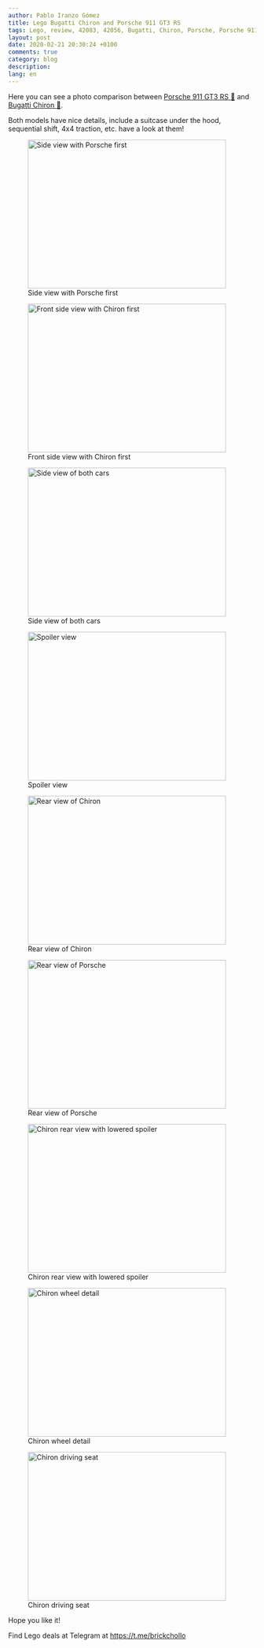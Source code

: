 ```yaml
---
author: Pablo Iranzo Gómez
title: Lego Bugatti Chiron and Porsche 911 GT3 RS
tags: Lego, review, 42083, 42056, Bugatti, Chiron, Porsche, Porsche 911, Bugatti Chiron
layout: post
date: 2020-02-21 20:30:24 +0100
comments: true
category: blog
description:
lang: en
---
```


Here you can see a photo comparison between [Porsche 911 GT3 RS 🛒](https://www.amazon.es/dp/B01CCT2ZHC?tag=redken-21) and [Bugatti Chiron 🛒](https://www.amazon.es/dp/B0792RB3B6?tag=redken-21).

Both models have nice details, include a suitcase under the hood, sequential shift, 4x4 traction, etc. have a look at them!

<div class="elegant-gallery" itemscope itemtype="http://schema.org/ImageGallery">
 <figure itemprop="associatedMedia" itemscope itemtype="http://schema.org/ImageObject">
        <a href="https://i.imgur.com/f6Clxgf.jpg.jpg" itemprop="contentUrl" data-size="4032x3024">
            <img src="https://i.imgur.com/f6Clxgft.jpg" width="403" height="302" itemprop="thumbnail" alt="Side view with Porsche first" />
        </a>
        <figcaption itemprop="caption description">Side view with Porsche first</figcaption>
    </figure>
 <figure itemprop="associatedMedia" itemscope itemtype="http://schema.org/ImageObject">
        <a href="https://i.imgur.com/bIQfCLi.jpg.jpg" itemprop="contentUrl" data-size="4032x3024">
            <img src="https://i.imgur.com/bIQfCLit.jpg" width="403" height="302" itemprop="thumbnail" alt="Front side view with Chiron first" />
        </a>
        <figcaption itemprop="caption description">Front side view with Chiron first</figcaption>
    </figure>
 <figure itemprop="associatedMedia" itemscope itemtype="http://schema.org/ImageObject">
        <a href="https://i.imgur.com/Rbb5PpQ.jpg.jpg" itemprop="contentUrl" data-size="4032x3024">
            <img src="https://i.imgur.com/Rbb5PpQt.jpg" width="403" height="302" itemprop="thumbnail" alt="Side view of both cars" />
        </a>
        <figcaption itemprop="caption description">Side view of both cars</figcaption>
    </figure>
 <figure itemprop="associatedMedia" itemscope itemtype="http://schema.org/ImageObject">
        <a href="https://i.imgur.com/nwHJ62M.jpg.jpg" itemprop="contentUrl" data-size="4032x3024">
            <img src="https://i.imgur.com/nwHJ62Mt.jpg" width="403" height="302" itemprop="thumbnail" alt="Spoiler view" />
        </a>
        <figcaption itemprop="caption description">Spoiler view</figcaption>
    </figure>
 <figure itemprop="associatedMedia" itemscope itemtype="http://schema.org/ImageObject">
        <a href="https://i.imgur.com/XJVMBKA.jpg.jpg" itemprop="contentUrl" data-size="4032x3024">
            <img src="https://i.imgur.com/XJVMBKAt.jpg" width="403" height="302" itemprop="thumbnail" alt="Rear view of Chiron" />
        </a>
        <figcaption itemprop="caption description">Rear view of Chiron</figcaption>
    </figure>
 <figure itemprop="associatedMedia" itemscope itemtype="http://schema.org/ImageObject">
        <a href="https://i.imgur.com/oW7sPn4.jpg.jpg" itemprop="contentUrl" data-size="4032x3024">
            <img src="https://i.imgur.com/oW7sPn4t.jpg" width="403" height="302" itemprop="thumbnail" alt="Rear view of Porsche" />
        </a>
        <figcaption itemprop="caption description">Rear view of Porsche</figcaption>
    </figure>
 <figure itemprop="associatedMedia" itemscope itemtype="http://schema.org/ImageObject">
        <a href="https://i.imgur.com/cGVSsMY.jpg.jpg" itemprop="contentUrl" data-size="4032x3024">
            <img src="https://i.imgur.com/cGVSsMYt.jpg" width="403" height="302" itemprop="thumbnail" alt="Chiron rear view with lowered spoiler" />
        </a>
        <figcaption itemprop="caption description">Chiron rear view with lowered spoiler</figcaption>
    </figure>
 <figure itemprop="associatedMedia" itemscope itemtype="http://schema.org/ImageObject">
        <a href="https://i.imgur.com/7bPMnuF.jpg.jpg" itemprop="contentUrl" data-size="4032x3024">
            <img src="https://i.imgur.com/7bPMnuFt.jpg" width="403" height="302" itemprop="thumbnail" alt="Chiron wheel detail" />
        </a>
        <figcaption itemprop="caption description">Chiron wheel detail</figcaption>
    </figure>
 <figure itemprop="associatedMedia" itemscope itemtype="http://schema.org/ImageObject">
        <a href="https://i.imgur.com/qdbWfKq.jpg.jpg" itemprop="contentUrl" data-size="4032x3024">
            <img src="https://i.imgur.com/qdbWfKqt.jpg" width="403" height="302" itemprop="thumbnail" alt="Chiron driving seat" />
        </a>
        <figcaption itemprop="caption description">Chiron driving seat</figcaption>
    </figure>
 </div>

Hope you like it!

Find Lego deals at Telegram at <https://t.me/brickchollo>
